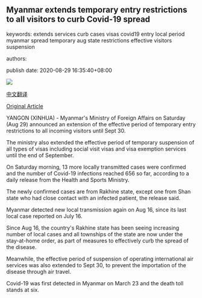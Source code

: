 ## Myanmar extends temporary entry restrictions to all visitors to curb Covid-19 spread

keywords: extends services curb cases visas covid19 entry local period myanmar spread temporary aug state restrictions effective visitors suspension

authors: 

publish date: 2020-08-29 16:35:40+08:00

![](https://www.straitstimes.com/sites/default/files/styles/x_large/public/articles/2020/08/29/tl-myanmar-e-290820.jpg?itok=ZhxexUio)

[中文翻译](Myanmar%20extends%20temporary%20entry%20restrictions%20to%20all%20visitors%20to%20curb%20Covid-19%20spread_zh.md)

[Original Article](https://www.straitstimes.com/asia/se-asia/myanmar-extends-temporary-entry-restrictions-to-all-visitors-to-curb-covid-19-spread)

YANGON (XINHUA) - Myanmar's Ministry of Foreign Affairs on Saturday (Aug 29) announced an extension of the effective period of temporary entry restrictions to all incoming visitors until Sept 30.

The ministry also extended the effective period of temporary suspension of all types of visas including social visit visas and visa exemption services until the end of September.

On Saturday morning, 13 more locally transmitted cases were confirmed and the number of Covid-19 infections reached 656 so far, according to a daily release from the Health and Sports Ministry.

The newly confirmed cases are from Rakhine state, except one from Shan state who had close contact with an infected patient, the release said.

Myanmar detected new local transmission again on Aug 16, since its last local case reported on July 16.

Since Aug 16, the country's Rakhine state has been seeing increasing number of local cases and all townships of the state are now under the stay-at-home order, as part of measures to effectively curb the spread of the disease.

Meanwhile, the effective period of suspension of operating international air services was also extended to Sept 30, to prevent the importation of the disease through air travel.

Covid-19 was first detected in Myanmar on March 23 and the death toll stands at six.